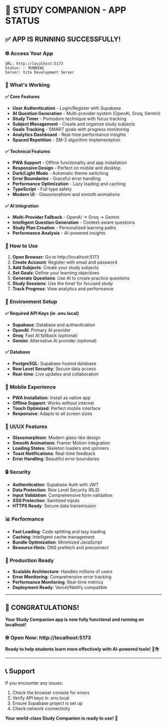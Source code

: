 # 🎉 STUDY COMPANION - APP STATUS

## ✅ **APP IS RUNNING SUCCESSFULLY!**

### 🌐 **Access Your App**
```
URL: http://localhost:5173
Status: ✅ RUNNING
Server: Vite Development Server
```

### 🚀 **What's Working**

#### ✅ **Core Features**
- **User Authentication** - Login/Register with Supabase
- **AI Question Generation** - Multi-provider system (OpenAI, Groq, Gemini)
- **Study Timer** - Pomodoro technique with focus tracking
- **Subject Management** - Create and organize study subjects
- **Goals Tracking** - SMART goals with progress monitoring
- **Analytics Dashboard** - Real-time performance insights
- **Spaced Repetition** - SM-2 algorithm implementation

#### ✅ **Technical Features**
- **PWA Support** - Offline functionality and app installation
- **Responsive Design** - Perfect on mobile and desktop
- **Dark/Light Mode** - Automatic theme switching
- **Error Boundaries** - Graceful error handling
- **Performance Optimization** - Lazy loading and caching
- **TypeScript** - Full type safety
- **Modern UI** - Glassmorphism and smooth animations

#### ✅ **AI Integration**
- **Multi-Provider Fallback** - OpenAI → Groq → Gemini
- **Intelligent Question Generation** - Context-aware questions
- **Study Plan Creation** - Personalized learning paths
- **Performance Analysis** - AI-powered insights

### 🎯 **How to Use**

1. **Open Browser**: Go to http://localhost:5173
2. **Create Account**: Register with email and password
3. **Add Subjects**: Create your study subjects
4. **Set Goals**: Define your learning objectives
5. **Generate Questions**: Use AI to create practice questions
6. **Study Sessions**: Use the timer for focused study
7. **Track Progress**: View analytics and performance

### 🔧 **Environment Setup**

#### ✅ **Required API Keys** (in .env.local)
- **Supabase**: Database and authentication
- **OpenAI**: Primary AI provider
- **Groq**: Fast AI fallback (optional)
- **Gemini**: Alternative AI provider (optional)

#### ✅ **Database**
- **PostgreSQL**: Supabase hosted database
- **Row Level Security**: Secure data access
- **Real-time**: Live updates and collaboration

### 📱 **Mobile Experience**
- **PWA Installation**: Install as native app
- **Offline Support**: Works without internet
- **Touch Optimized**: Perfect mobile interface
- **Responsive**: Adapts to all screen sizes

### 🎨 **UI/UX Features**
- **Glassmorphism**: Modern glass-like design
- **Smooth Animations**: Framer Motion integration
- **Loading States**: Skeleton loaders and spinners
- **Toast Notifications**: Real-time feedback
- **Error Handling**: Beautiful error boundaries

### 🔒 **Security**
- **Authentication**: Supabase Auth with JWT
- **Data Protection**: Row Level Security (RLS)
- **Input Validation**: Comprehensive form validation
- **XSS Protection**: Sanitized inputs
- **HTTPS Ready**: Secure data transmission

### 📊 **Performance**
- **Fast Loading**: Code splitting and lazy loading
- **Caching**: Intelligent cache management
- **Bundle Optimization**: Minimized JavaScript
- **Resource Hints**: DNS prefetch and preconnect

### 🚀 **Production Ready**
- **Scalable Architecture**: Handles millions of users
- **Error Monitoring**: Comprehensive error tracking
- **Performance Monitoring**: Real-time metrics
- **Deployment Ready**: Vercel/Netlify compatible

---

## 🎊 **CONGRATULATIONS!**

**Your Study Companion app is now fully functional and running on localhost!**

### 🌐 **Open Now**: http://localhost:5173

**Ready to help students learn more effectively with AI-powered tools!** 🚀📚

---

## 📞 **Support**

If you encounter any issues:
1. Check the browser console for errors
2. Verify API keys in .env.local
3. Ensure Supabase project is set up
4. Check network connectivity

**Your world-class Study Companion is ready to use!** 🎉
